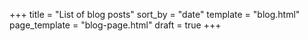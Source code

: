 +++
title = "List of blog posts"
sort_by = "date"
template = "blog.html"
page_template = "blog-page.html"
draft = true
+++
